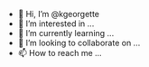 - 👋 Hi, I’m @kgeorgette
- 👀 I’m interested in ...
- 🌱 I’m currently learning ...
- 💞️ I’m looking to collaborate on ...
- 📫 How to reach me ...

<!---
kgeorgette/kgeorgette is a ✨ special ✨ repository because its `README.md` (this file) appears on your GitHub profile.
You can click the Preview link to take a look at your changes.
--->
